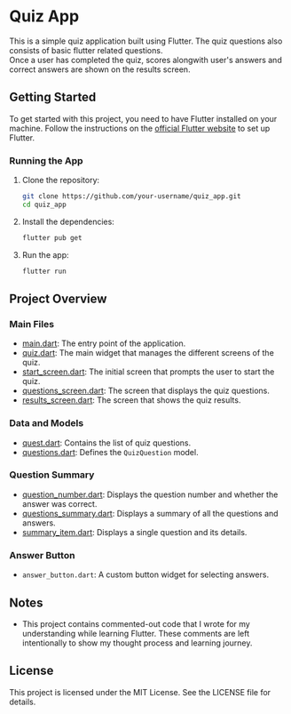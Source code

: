 # Quiz App

This is a simple quiz application built using Flutter. The quiz questions also consists of basic flutter related questions.<br>
Once a user has completed the quiz, scores alongwith user's answers and correct answers are shown on the results screen.



## Getting Started

To get started with this project, you need to have Flutter installed on your machine. Follow the instructions on the [official Flutter website](https://flutter.dev/docs/get-started/install) to set up Flutter.

### Running the App

1. Clone the repository:
    ```sh
    git clone https://github.com/your-username/quiz_app.git
    cd quiz_app
    ```

2. Install the dependencies:
    ```sh
    flutter pub get
    ```

3. Run the app:
    ```sh
    flutter run
    ```

## Project Overview

### Main Files

- [main.dart](http://_vscodecontentref_/11): The entry point of the application.
- [quiz.dart](http://_vscodecontentref_/12): The main widget that manages the different screens of the quiz.
- [start_screen.dart](http://_vscodecontentref_/13): The initial screen that prompts the user to start the quiz.
- [questions_screen.dart](http://_vscodecontentref_/14): The screen that displays the quiz questions.
- [results_screen.dart](http://_vscodecontentref_/15): The screen that shows the quiz results.

### Data and Models

- [quest.dart](http://_vscodecontentref_/16): Contains the list of quiz questions.
- [questions.dart](http://_vscodecontentref_/17): Defines the `QuizQuestion` model.

### Question Summary

- [question_number.dart](http://_vscodecontentref_/18): Displays the question number and whether the answer was correct.
- [questions_summary.dart](http://_vscodecontentref_/19): Displays a summary of all the questions and answers.
- [summary_item.dart](http://_vscodecontentref_/20): Displays a single question and its details.

### Answer Button

- `answer_button.dart`: A custom button widget for selecting answers.

## Notes

- This project contains commented-out code that I wrote for my understanding while learning Flutter. These comments are left intentionally to show my thought process and learning journey.

## License

This project is licensed under the MIT License. See the LICENSE file for details.
